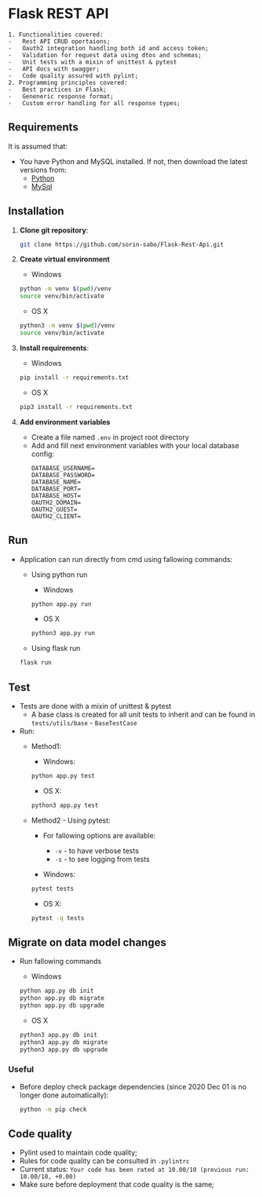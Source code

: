 # Flask REST API
    1. Functionalities covered:
    -   Rest API CRUD opertaions;
    -   Oauth2 integration handling both id and access token;
    -   Validation for request data using dtos and schemas;
    -   Unit tests with a mixin of unittest & pytest
    -   API docs with swagger;
    -   Code quality assured with pylint;
    2. Programming principles covered:
    -   Best practices in Flask;
    -   Geneneric response format;
    -   Custom error handling for all response types;

## Requirements

It is assumed that:
-   You have Python and MySQL installed. If not, then download the latest versions from:
    * [Python](https://www.python.org/downloads/)
    * [MySql](https://dev.mysql.com/downloads/installer/)

## Installation

1. **Clone git repository**:
   ```bash
   git clone https://github.com/sorin-sabo/Flask-Rest-Api.git
   ```

2. **Create virtual environment**
    - Windows
    ```bash
    python -m venv $(pwd)/venv
    source venv/bin/activate
    ```
   
    - OS X
    ```bash
    python3 -m venv $(pwd)/venv
    source venv/bin/activate
    ```

3. **Install requirements**:
    - Windows
    ```bash
    pip install -r requirements.txt
    ```
   
    - OS X
    ```bash
    pip3 install -r requirements.txt
    ```

4. **Add environment variables**
    - Create a file named `.env` in project root directory
    - Add and fill next environment variables with your local database config:
        ```.env
        DATABASE_USERNAME=
        DATABASE_PASSWORD=
        DATABASE_NAME=
        DATABASE_PORT=
        DATABASE_HOST=
        OAUTH2_DOMAIN=
        OAUTH2_GUEST=
        OAUTH2_CLIENT=
        ```

## Run

-   Application can run directly from cmd using fallowing commands:
    - Using python run
        - Windows
        ```bash
        python app.py run
        ```
      
        - OS X
        ```bash
        python3 app.py run
        ```
        
    - Using flask run
    ```bash
    flask run
    ```

## Test

- Tests are done with a mixin of unittest & pytest
    - A base class is created for all unit tests to inherit and can be found in `tests/utils/base` - `BaseTestCase`
- Run:
    - Method1:
        - Windows:
        ```bash
        python app.py test
        ```
        
        - OS X:
        ```bash
        python3 app.py test
        ```
    - Method2 - Using pytest:
        - For fallowing options are available:
            - `-v` - to have verbose tests
            - `-s` - to see logging from tests
      
        - Windows:
        ```bash
        pytest tests
        ```
        
        - OS X:
        ```bash
        pytest -q tests
        ```

## Migrate on data model changes
    
- Run fallowing commands
    - Windows
    ```bash
    python app.py db init
    python app.py db migrate
    python app.py db upgrade
    ```
    
    - OS X
    ```bash
    python3 app.py db init
    python3 app.py db migrate
    python3 app.py db upgrade
    ```

### Useful

- Before deploy check package dependencies (since 2020 Dec 01 is no longer done automatically):
  ```bash
  python -m pip check
  ```
  
## Code quality
- Pylint used to maintain code quality;
- Rules for code quality can be consulted in `.pylintrc`
- Current status: `Your code has been rated at 10.00/10 (previous run: 10.00/10, +0.00)`
- Make sure before deployment that code quality is the same;
